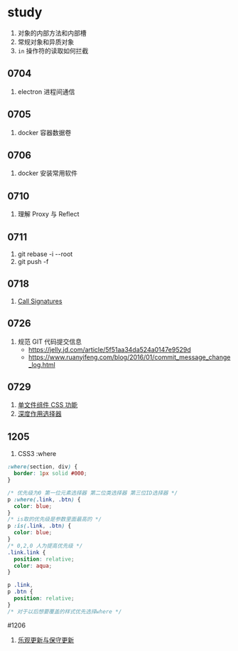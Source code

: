 # study

1. 对象的内部方法和内部槽
2. 常规对象和异质对象
3. `in` 操作符的读取如何拦截

## 0704

1. electron 进程间通信

## 0705

1. docker 容器数据卷

## 0706

1. docker 安装常用软件

## 0710

1. 理解 Proxy 与 Reflect

## 0711

1. git rebase -i --root
2. git push -f

## 0718

1. [Call Signatures](https://www.typescriptlang.org/docs/handbook/2/functions.html#call-signatures)

## 0726

1. 规范 GIT 代码提交信息
   - https://jelly.jd.com/article/5f51aa34da524a0147e9529d
   - https://www.ruanyifeng.com/blog/2016/01/commit_message_change_log.html

## 0729

1. [单文件组件 CSS 功能](https://staging-cn.vuejs.org/api/sfc-css-features.html)
2. [深度作用选择器](https://vue-loader.vuejs.org/zh/guide/scoped-css.html#深度作用选择器)

## 1205

1. CSS3 :where

```css
:where(section, div) {
  border: 1px solid #000;
}

/* 优先级为0 第一位元素选择器 第二位类选择器 第三位ID选择器 */
p :where(.link, .btn) {
  color: blue;
}
/* is取的优先级是参数里面最高的 */
p :is(.link, .btn) {
  color: blue;
}
/* 0,2,0 人为提高优先级 */
.link.link {
  position: relative;
  color: aqua;
}

p .link,
p .btn {
  position: relative;
}
/* 对于以后想要覆盖的样式优先选择where */
```

#1206

1. [乐观更新与保守更新](https://www.jianshu.com/p/154ca94f5209)
